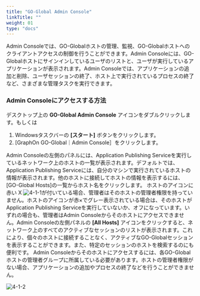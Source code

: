 ```yaml
---
title: "GO-Global Admin Console"
linkTitle: ""
weight: 01
type: "docs"
---
```

Admin Consoleでは、GO-Globalホストの管理、監視、GO-Globalホストへのクライアントアクセスの制御を行うことができます。Admin Consoleには、GO-Globalホストにサインインしているユーザのリストと、ユーザが実行しているアプリケーションが表示されます。Admin Consoleでは、アプリケーションの追加と削除、ユーザセッションの終了、ホスト上で実行されているプロセスの終了など、さまざまな管理タスクを実行できます。

### Admin Consoleにアクセスする方法
デスクトップ上の **GO-Global Admin Console** アイコンをダブルクリックします。もしくは

1. Windowsタスクバーの **[スタート]** ボタンをクリックします。
2. [GraphOn GO-Global｜Admin Console］をクリックします。

Admin Consoleの左側のパネルには、Application Publishing Serviceを実行しているネットワーク上のホストの一覧が表示されます。デフォルトでは、Application Publishing Serviceには、自分のマシンで実行されているホストの情報が表示されます。他のホストに接続してホストの情報を表示するには、[GO-Global Hosts]の一覧からホスト名をクリックします。
ホストのアイコンに赤い X ![4-1-1](/img/4-1-1.png)が付いている場合、管理者はそのホストの管理者権限を持っていません。ホストのアイコンが赤×でグレー表示されている場合は、そのホストがApplication Publishing Serviceを実行していないか、オフになっています。いずれの場合も、管理者はAdmin Consoleからそのホストにアクセスできません。Admin Consoleの左側パネルの **[All Hosts]** アイコンをクリックすると、ネットワーク上のすべてのアクティブなセッションのリストが表示されます。これにより、個々のホストに接続することなく、アクティブなGO-Globalセッションを表示することができます。また、特定のセッションのホストを検索するのにも便利です。
Admin Consoleからそのホストにアクセスするには、各GO-Globalホストの管理者グループに所属している必要があります。ホストの管理者権限がない場合、アプリケーションの追加やプロセスの終了などを行うことができません。

![4-1-2](/img/4-1-2.png)